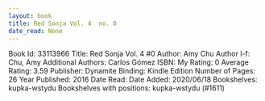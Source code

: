 ```yaml
---
layout: book
title: Red Sonja Vol. 4  no. 0
date_read: None
---
```


Book Id: 33113966
Title: Red Sonja Vol. 4 #0
Author: Amy Chu
Author l-f: Chu, Amy
Additional Authors: Carlos Gómez
ISBN: 
My Rating: 0
Average Rating: 3.59
Publisher: Dynamite
Binding: Kindle Edition
Number of Pages: 26
Year Published: 2016
Date Read: 
Date Added: 2020/06/18
Bookshelves: kupka-wstydu
Bookshelves with positions: kupka-wstydu (#1611)

